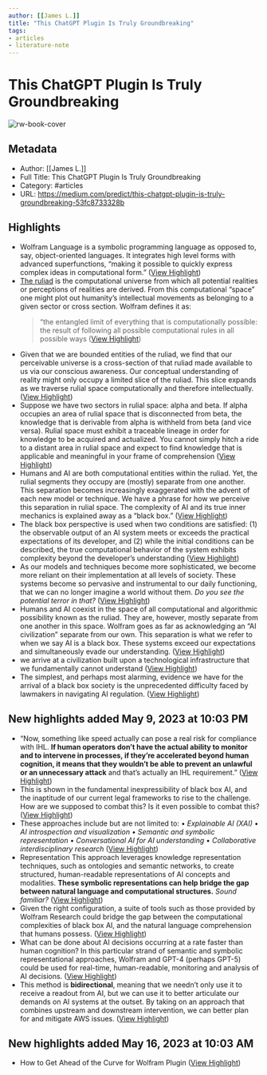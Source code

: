 ```yaml
---
author: [[James L.]]
title: "This ChatGPT Plugin Is Truly Groundbreaking"
tags: 
- articles
- literature-note
---
```

# This ChatGPT Plugin Is Truly Groundbreaking

![rw-book-cover](https://miro.medium.com/v2/resize:fit:1024/1*YVKiAlbexFZ1X4rnohoXWw.png)

## Metadata
- Author: [[James L.]]
- Full Title: This ChatGPT Plugin Is Truly Groundbreaking
- Category: #articles
- URL: https://medium.com/predict/this-chatgpt-plugin-is-truly-groundbreaking-53fc8733328b

## Highlights
- Wolfram Language is a symbolic programming language as opposed to, say, object-oriented languages. It integrates high level forms with advanced superfunctions, “making it possible to quickly express complex ideas in computational form.” ([View Highlight](https://read.readwise.io/read/01h00vqrpzcxwsfdaekhx9kjmd))
- [The ruliad](https://writings.stephenwolfram.com/2021/11/the-concept-of-the-ruliad/) is the computational universe from which all potential realities or perceptions of realities are derived. From this computational “space” one might plot out humanity’s intellectual movements as belonging to a given sector or cross section. Wolfram defines it as:
  > “the entangled limit of everything that is computationally possible: the result of following all possible computational rules in all possible ways ([View Highlight](https://read.readwise.io/read/01h00vsk0byv40arsp628wj2rn))
- Given that we are bounded entities of the ruliad, we find that our perceivable universe is a cross-section of that ruliad made available to us via our conscious awareness. Our conceptual understanding of reality might only occupy a limited slice of the ruliad. This slice expands as we traverse rulial space computationally and therefore intellectually. ([View Highlight](https://read.readwise.io/read/01h00vtpv2cccr73pd5t5zg1qe))
- Suppose we have two sectors in rulial space: alpha and beta. If alpha occupies an area of rulial space that is disconnected from beta, the knowledge that is derivable from alpha is withheld from beta (and vice versa). Rulial space must exhibit a traceable lineage in order for knowledge to be acquired and actualized. You cannot simply hitch a ride to a distant area in rulial space and expect to find knowledge that is applicable and meaningful in your frame of comprehension ([View Highlight](https://read.readwise.io/read/01h00vwzfetmw4zkeyqzv9jv96))
- Humans and AI are both computational entities within the ruliad. Yet, the rulial segments they occupy are (mostly) separate from one another. This separation becomes increasingly exaggerated with the advent of each new model or technique. We have a phrase for how we perceive this separation in rulial space. The complexity of AI and its true inner mechanics is explained away as a “black box.” ([View Highlight](https://read.readwise.io/read/01h00vynfhb7y5k2qq65c0qyqs))
- The black box perspective is used when two conditions are satisfied: (1) the observable output of an AI system meets or exceeds the practical expectations of its developer, and (2) while the initial conditions can be described, the true computational behavior of the system exhibits complexity beyond the developer’s understanding ([View Highlight](https://read.readwise.io/read/01h00vzgs3z7fh5bn72qrs62wc))
- As our models and techniques become more sophisticated, we become more reliant on their implementation at all levels of society. These systems become so pervasive and instrumental to our daily functioning, that we can no longer imagine a world without them. *Do you see the potential terror in that?* ([View Highlight](https://read.readwise.io/read/01h00w0221rq5r08x1v73qrphp))
- Humans and AI coexist in the space of all computational and algorithmic possibility known as the ruliad. They are, however, mostly separate from one another in this space. Wolfram goes as far as acknowledging an “AI civilization” separate from our own. This separation is what we refer to when we say AI is a black box. These systems exceed our expectations and simultaneously evade our understanding. ([View Highlight](https://read.readwise.io/read/01h00w37b8me1g1j25map07911))
- we arrive at a civilization built upon a technological infrastructure that we fundamentally cannot understand ([View Highlight](https://read.readwise.io/read/01h00w72cyjqs3vexjwrcp5vwc))
- The simplest, and perhaps most alarming, evidence we have for the arrival of a black box society is the unprecedented difficulty faced by lawmakers in navigating AI regulation. ([View Highlight](https://read.readwise.io/read/01h00w7pybyj3yjzs8cqegehc3))
## New highlights added May 9, 2023 at 10:03 PM
- “Now, something like speed actually can pose a real risk for compliance with IHL. **If human operators don’t have the actual ability to monitor and to intervene in processes, if they’re accelerated beyond human cognition, it means that they wouldn’t be able to prevent an unlawful or an unnecessary attack** and that’s actually an IHL requirement.” ([View Highlight](https://read.readwise.io/read/01h00yx2vdyadfrs8aqjpktyxw))
- This is shown in the fundamental inexpressibility of black box AI, and the inaptitude of our current legal frameworks to rise to the challenge. How are we supposed to combat this? Is it even possible to combat this? ([View Highlight](https://read.readwise.io/read/01h00yyzdg5bp657jkgty2q49w))
- These approaches include but are not limited to:
  • *Explainable AI (XAI)*
  • *AI introspection and visualization*
  • *Semantic and symbolic representation*
  • *Conversational AI for AI understanding*
  • *Collaborative interdisciplinary research* ([View Highlight](https://read.readwise.io/read/01h00z0qyswab5egtt9qb3r5mg))
- Representation
  This approach leverages knowledge representation techniques, such as ontologies and semantic networks, to create structured, human-readable representations of AI concepts and modalities. **These symbolic representations can help bridge the gap between natural language and computational structures.** *Sound familiar?* ([View Highlight](https://read.readwise.io/read/01h00z12j3f930r3fa7t6x5bf3))
- Given the right configuration, a suite of tools such as those provided by Wolfram Research could bridge the gap between the computational complexities of black box AI, and the natural language comprehension that humans possess. ([View Highlight](https://read.readwise.io/read/01h00z1exrsgw7cv9adpnw96zw))
- What can be done about AI decisions occurring at a rate faster than human cognition? In this particular strand of semantic and symbolic representational approaches, Wolfram and GPT-4 (perhaps GPT-5) could be used for real-time, human-readable, monitoring and analysis of AI decisions. ([View Highlight](https://read.readwise.io/read/01h00z2732y7grx7nmhrznqh7z))
- This method is **bidirectional**, meaning that we needn’t only use it to receive a readout from AI, but we can use it to better articulate our demands on AI systems at the outset. By taking on an approach that combines upstream and downstream intervention, we can better plan for and mitigate AWS issues. ([View Highlight](https://read.readwise.io/read/01h00z2p5e36npr091wngmtvc3))
## New highlights added May 16, 2023 at 10:03 AM
- How to Get Ahead of the Curve for Wolfram Plugin ([View Highlight](https://read.readwise.io/read/01h0hqf73cqdf0y8sybtqbz25x))
